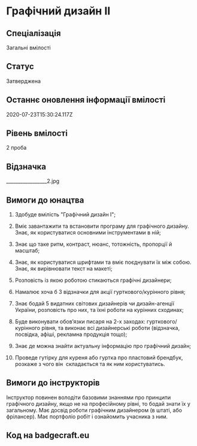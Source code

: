 # Графічний дизайн II

## Спеціалізація

Загальні вмілості

## Статус

Затверджена

## Останнє оновлення інформації вмілості

2020-07-23T15:30:24.117Z

## Рівень вмілості

2 проба

## Відзначка

_________________2.jpg

## Вимоги до юнацтва

<ol><li><p>Здобуде вмілість "Графічний дизайн I";</p></li><li><p>Вміє завантажити та встановити програму для графічного дизайну. Знає, як користуватися основними інструментами в ній;</p></li><li><p>Знає що таке ритм, контраст, нюанс, тотожність, пропорції й масштаб;</p></li><li><p>Знає, як користуватися шрифтами та вміє поєднувати їх між собою. Знає, як вирівнювати текст на макеті;</p></li><li><p>Розповість із якою роботою стикаються графічні дизайнери;</p></li><li><p>Намалює хоча б 3 відзначки для акції гурткового/курінного рівня;</p></li><li><p>Знає бодай 5 видатних світових дизайнерів чи дизайн-агенції України, розповість про них, та їхні роботи на курінних сходинах;</p></li><li><p>Буде виконувати обов’язки писаря на 2-х заходах: гурткового/курінного рівня, та виконає всі дизайнерські роботи (відзначка, посвідка, афіші, рекламна продукція тощо);</p></li><li><p>Знає де можна знайти актуальну інформацію про графічний дизайн;</p></li><li><p>Проведе гутірку для куреня або гуртка про пластовий брендбук, розкаже з чого він&nbsp; складається та як ним користуватись.</p></li></ol>

## Вимоги до інструкторів

Інструктор повинен володіти базовими знаннями про принципи графічного дизайну, якщо не на професійному рівні, то бодай знати їх у загальному. Має досвід роботи графічним дизайнером (в штаті, або фрілансер). Має портфоліо робіт і ознайомить учасника з ним.

## Код на badgecraft.eu


